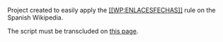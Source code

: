 Project created to easily apply the [[[WP:ENLACESFECHAS]]](https://es.wikipedia.org/wiki/Wikipedia:Manual_de_estilo#Enlaces_internos) rule on the Spanish Wikipedia.

The script must be transcluded on [this page](https://es.wikipedia.org/wiki/Usuario:Nacaru/date-link-remover.js).